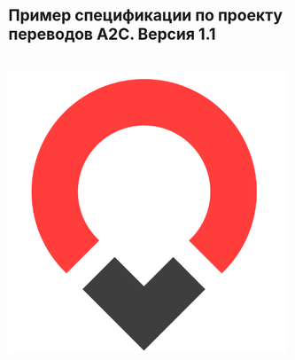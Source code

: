 # Пример спецификации по проекту переводов A2C. Версия 1.1

</br>

<p  align="center"><img src="pages/img/pplogo.svg" alt=""></p>